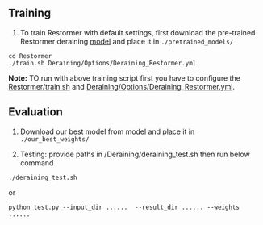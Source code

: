 
## Training

<!-- 1. To download Rain13K training and testing data, run
```
python download_data.py --data train-test
``` -->

1. To train Restormer with default settings, first download the pre-trained Restormer deraining [model](https://drive.google.com/file/d/1Pd4T61lfKz8qgL5opJPrl5Z8deQoUTxi/view?usp=drive_link) and place it in `./pretrained_models/`
```
cd Restormer
./train.sh Deraining/Options/Deraining_Restormer.yml
```

**Note:** TO run with above training script first you have to configure the [Restormer/train.sh](../train.sh) and [Deraining/Options/Deraining_Restormer.yml](Options/Deraining_Restormer.yml).

## Evaluation

1. Download our best model from  [model](https://drive.google.com/file/d/1nDNIm7Y-ksPoW-qg6MZGLUT5EJp8ib7d/view?usp=drive_link) and place it in `./our_best_weights/`

2. Testing: 
provide paths in /Deraining/deraining_test.sh then run below command
```
./deraining_test.sh
```
or 
```
python test.py --input_dir ......  --result_dir ...... --weights ......
```